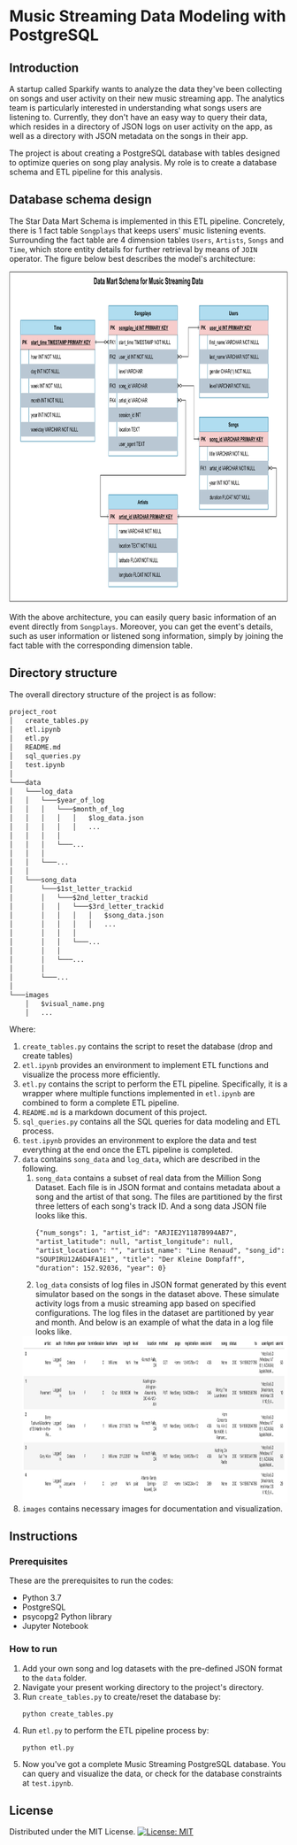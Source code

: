 # Music Streaming Data Modeling with PostgreSQL
## Introduction

A startup called Sparkify wants to analyze the data they've been collecting on
songs and user activity on their new music streaming app. The analytics team is
particularly interested in understanding what songs users are listening to.
Currently, they don't have an easy way to query their data, which resides in a
directory of JSON logs on user activity on the app, as well as a directory with
JSON metadata on the songs in their app.

The project is about creating a PostgreSQL database with tables designed to
optimize queries on song play analysis. My role is to create a database schema
and ETL pipeline for this analysis.

## Database schema design

The Star Data Mart Schema is implemented in this ETL pipeline. Concretely, there
is 1 fact table `Songplays` that keeps users' music listening events. Surrounding
the fact table are 4 dimension tables `Users`, `Artists`, `Songs` and `Time`,
which store entity details for further retrieval by means of `JOIN` operator. The
figure below best describes the model's architecture:

<img src="./images/Music Streaming ERD.png" width="800" height="600">

With the above architecture, you can easily query basic information of an event
directly from `Songplays`. Moreover, you can get the event's details, such as
user information or listened song information, simply by joining the fact table
with the corresponding dimension table.

## Directory structure

The overall directory structure of the project is as follow:
```
project_root
│   create_tables.py
│   etl.ipynb
│   etl.py
│   README.md
│   sql_queries.py
│   test.ipynb
│
└───data
│   └───log_data
│   │   └───$year_of_log
│   │   │   └───$month_of_log
│   │   │   │   │   $log_data.json
│   │   │   │   │   ...
│   │   │   │
│   │   │   └───...
│   │   │
│   │   └───...
│   │
│   └───song_data
│       └───$1st_letter_trackid
│       │   └───$2nd_letter_trackid
│       │   │   └───$3rd_letter_trackid
│       │   │   │   │   $song_data.json
│       │   │   │   │   ...
│       │   │   │
│       │   │   └───...
│       │   │
│       │   └───...
│       │
│       └───...
│
└───images
    │   $visual_name.png
    │   ...
```

Where:

1. `create_tables.py` contains the script to reset the database (drop and
create tables)
2. `etl.ipynb` provides an environment to implement ETL functions and visualize
the process more efficiently.
3. `etl.py` contains the script to perform the ETL pipeline. Specifically, it is
a wrapper where multiple functions implemented in `etl.ipynb` are combined to
form a complete ETL pipeline.
4. `README.md` is a markdown document of this project.
5. `sql_queries.py` contains all the SQL queries for data modeling and ETL
process.
6. `test.ipynb` provides an environment to explore the data and test everything
at the end once the ETL pipeline is completed.
7. `data` contains `song_data` and `log_data`, which are described in the
following.
   1. `song_data` contains a subset of real data from the Million Song Dataset.
   Each file is in JSON format and contains metadata about a song and the artist
   of that song. The files are partitioned by the first three letters of each
   song's track ID. And a song data JSON file looks like this.
      ```
      {"num_songs": 1, "artist_id": "ARJIE2Y1187B994AB7", "artist_latitude": null, "artist_longitude": null, "artist_location": "", "artist_name": "Line Renaud", "song_id": "SOUPIRU12A6D4FA1E1", "title": "Der Kleine Dompfaff", "duration": 152.92036, "year": 0}
      ```
   2. `log_data` consists of log files in JSON format generated by this event
   simulator based on the songs in the dataset above. These simulate activity
   logs from a music streaming app based on specified configurations. The log
   files in the dataset are partitioned by year and month. And below is an
   example of what the data in a log file looks like.
   <img src="./images/Log data.png" width="1000" height="300">
8. `images` contains necessary images for documentation and visualization.

## Instructions
### Prerequisites

These are the prerequisites to run the codes:
* Python 3.7
* PostgreSQL
* psycopg2 Python library
* Jupyter Notebook

### How to run

1. Add your own song and log datasets with the pre-defined JSON format to the
`data` folder.
2. Navigate your present working directory to the project's directory.
3. Run `create_tables.py` to create/reset the database by:
   ```
   python create_tables.py
   ```
4. Run `etl.py` to perform the ETL pipeline process by:
   ```
   python etl.py
   ```
5. Now you've got a complete Music Streaming PostgreSQL database. You can query
and visualize the data, or check for the database constraints at `test.ipynb`.

## License
Distributed under the MIT License. [![License: MIT](https://img.shields.io/badge/License-MIT-yellow.svg)](https://opensource.org/licenses/MIT)
